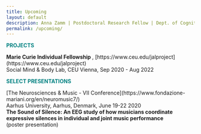 ```yaml
---
title: Upcoming
layout: default
description: Anna Zamm | Postdoctoral Research Fellow | Dept. of Cognitive Science, CEU
permalink: /upcoming/
---
```

<p><strong><span style="color: #008080;">PROJECTS</span></strong></p>
<strong> Marie Curie Individual Fellowship </strong>, [https://www.ceu.edu/jalproject](https://www.ceu.edu/jalproject) <br/>
Social Mind & Body Lab, CEU Vienna, Sep 2020 - Aug 2022 <br />

<p><strong><span style="color: #008080;">SELECT PRESENTATIONS</span></strong></p>
[The Neurosciences & Music - VII Conference](https://www.fondazione-mariani.org/en/neuromusic7/) <br/>
Aarhus University, Aarhus, Denmark, June 19-22 2020 <br />
<strong> The Sound of Silence: An EEG study of how musicians coordinate <br/> 
  expressive silences in individual and joint music performance </strong> <br/> 
  (poster presentation)

